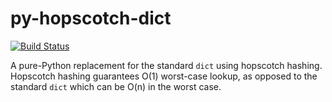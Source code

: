 py-hopscotch-dict
=================

[![Build Status](https://travis-ci.org/mischif/py-hopscotch-dict.svg?branch=master)](https://travis-ci.org/mischif/py-hopscotch-dict)

A pure-Python replacement for the standard `dict` using hopscotch hashing. Hopscotch hashing guarantees O(1) worst-case lookup, as opposed to the standard `dict` which can be O(n) in the worst case.
